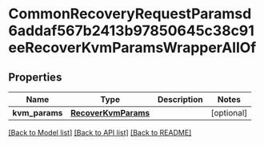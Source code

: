 # CommonRecoveryRequestParamsd6addaf567b2413b97850645c38c91eeRecoverKvmParamsWrapperAllOf


## Properties
Name | Type | Description | Notes
------------ | ------------- | ------------- | -------------
**kvm_params** | [**RecoverKvmParams**](RecoverKvmParams.md) |  | [optional] 

[[Back to Model list]](../README.md#documentation-for-models) [[Back to API list]](../README.md#documentation-for-api-endpoints) [[Back to README]](../README.md)


